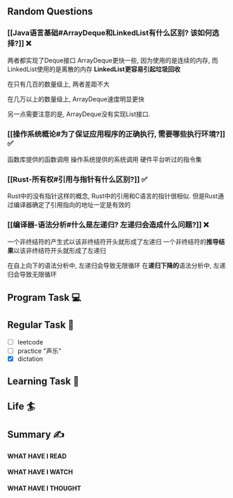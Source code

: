 ## Random Questions
### [[Java语言基础#ArrayDeque和LinkedList有什么区别? 该如何选择?]] ❌
两者都实现了Deque接口
ArrayDeque更快一些, 因为使用的是连续的内存, 而LinkedList使用的是离散的内存
**LinkedList更容易引起垃圾回收**

在只有几百的数量级上, 两者差距不大

在几万以上的数量级上, ArrayDeque速度明显更快

另一点需要注意的是, ArrayDeque没有实现List接口.

### [[操作系统概论#为了保证应用程序的正确执行, 需要哪些执行环境?]] ✅
函数库提供的函数调用
操作系统提供的系统调用
硬件平台听过的指令集

### [[Rust-所有权#引用与指针有什么区别?]] ✅
Rust中的没有指针这样的概念, Rust中的引用和C语言的指针很相似.
但是Rust通过编译器确定了引用指向的地址一定是有效的

### [[编译器-语法分析#什么是左递归? 左递归会造成什么问题?]] ❌
一个非终结符的产生式以该非终结符开头就形成了左递归
一个非终结符的**推导结果**以该非终结符开头就形成了左递归

在自上向下的语法分析中, 左递归会导致无限循环
在**递归下降的**语法分析中, 左递归会导致无限循环



## Program Task  💻

## Regular Task  🤡
- [ ] leetcode
- [ ] practice "声乐"
- [x] dictation

## Learning Task 🎯

## Life 🏄

## Summary ✍
####  WHAT HAVE I READ

#### WHAT HAVE I WATCH

#### WHAT HAVE I THOUGHT
